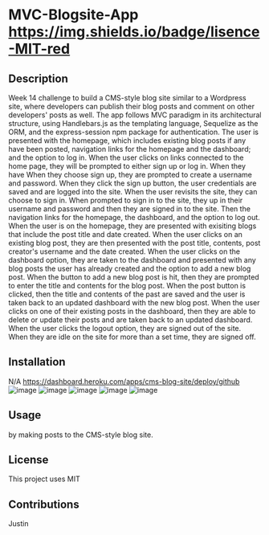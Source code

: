 # MVC-Blogsite-App https://img.shields.io/badge/lisence-MIT-red
  
## Description
Week 14 challenge to build a CMS-style blog site similar to a Wordpress site, where developers can publish their blog posts and comment on other developers' posts as well. The app follows MVC paradigm in its architectural structure, using Handlebars.js as the templating language, Sequelize as the ORM, and the express-session npm package for authentication. The user is presented with the homepage, which includes existing blog posts if any have been posted, navigation links for the homepage and the dashboard; and the option to log in. When the user clicks on links connected to the home page, they will be prompted to either sign up or log in. When they have When they choose sign up, they are prompted to create a username and password. When they click the sign up button, the user credentials are saved and are logged into the site. When the user revisits the site, they can choose to sign in. When prompted to sign in to the site, they up in their username and password and then they are signed in to the site. Then the navigation links for the homepage, the dashboard, and the option to log out. When the user is on the homepage, they are presented with exisiting blogs that include the post title and date created. When the user clicks on an existing blog post, they are then presented with the post title, contents, post creator's username and the date created. When the user clicks on the dashboard option, they are taken to the dashboard and presented with any blog posts the user has already created and the option to add a new blog post. When the button to add a new blog post is hit, then they are prompted to enter the title and contents for the blog post. When the post button is clicked, then the title and contents of the past are saved and the user is taken back to an updated dashboard with the new blog post. When the user clicks on one of their existing posts in the dashboard, then they are able to delete or update their posts and are taken back to an updated dashboard. When the user clicks the logout option, they are signed out of the site. When they are idle on the site for more than a set time, they are signed off.

## Installation
N/A
https://dashboard.heroku.com/apps/cms-blog-site/deploy/github
![image](https://github.com/Jrossi425/CMS-blog-site/assets/123151991/8daa365e-de05-4acb-8f44-6233bf580afe)
![image](https://github.com/Jrossi425/CMS-blog-site/assets/123151991/c382e1d1-620a-44ac-99cf-93970271594d)
![image](https://github.com/Jrossi425/CMS-blog-site/assets/123151991/fb0d9756-6cda-4f35-9a1e-ac34e075e54a)
![image](https://github.com/Jrossi425/CMS-blog-site/assets/123151991/c4812733-11be-4ee2-8864-7ac1cf1aabcb)
![image](https://github.com/Jrossi425/CMS-blog-site/assets/123151991/a9688e66-2d40-403a-9a50-8cd10589a11c)


## Usage
by making posts to the CMS-style blog site.


## License
This project uses MIT

## Contributions
Justin

